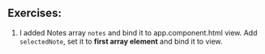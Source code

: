 ## Exercises:
1. I added Notes array `notes` and bind it to app.component.html view. Add `selectedNote`, set it to **first array element** and bind it to view.